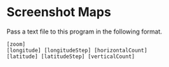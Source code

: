 # Screenshot Maps

Pass a text file to this program in the following format.  

```
[zoom]
[longitude] [longitudeStep] [horizontalCount]
[latitude] [latitudeStep] [verticalCount]
```
